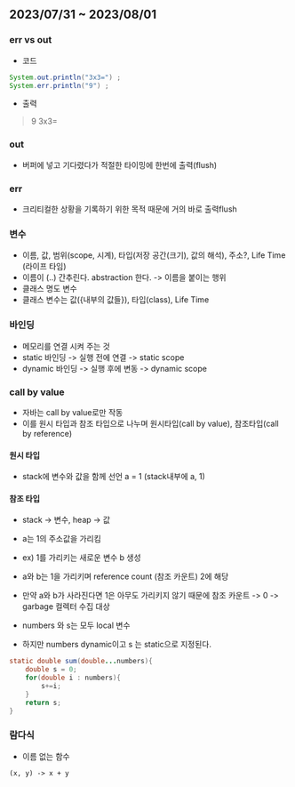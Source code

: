 ## 2023/07/31 ~ 2023/08/01
### err vs out
* 코드
```java
System.out.println("3x3=") ;
System.err.println("9") ;
```
* 출력
> 9
> 3x3=

### out 
* 버퍼에 넣고 기다렸다가 적절한 타이밍에 한번에 출력(flush)
### err
* 크리티컬한 상황을 기록하기 위한 목적 때문에 거의 바로 출력flush

### 변수
* 이름, 값, 범위(scope, 시계), 타입(저장 공간(크기), 값의 해석), 주소?, Life Time (라이프 타임) 
* 이름이 (..) 간추린다. abstraction 한다. -> 이름을 붙이는 행위
* 클래스 명도 변수
* 클래스 변수는 값({내부의 값들}), 타입(class), Life Time

### 바인딩 
* 메모리를 연결 시켜 주는 것
* static 바인딩 -> 실행 전에 연결 -> static scope
* dynamic 바인딩 -> 실행 후에 변동 -> dynamic scope
### call by value
* 자바는 call by value로만 작동
* 이를 원시 타입과 참조 타입으로 나누며 원시타입(call by value), 참조타입(call by reference)
#### 원시 타입 
* stack에 변수와 값을 함께 선언 a = 1
(stack내부에 a, 1)
#### 참조 타입
* stack -> 변수, heap -> 값
* a는 1의 주소값을 가리킴
* ex) 1를 가리키는 새로운 변수 b 생성 
* a와 b는 1을 가리키며 reference count (참조 카운트) 2에 해당
* 만약 a와 b가 사라진다면 1은 아무도 가리키지 않기 때문에 참조 카운트 -> 0 -> garbage 컬렉터 수집 대상

* numbers 와 s는 모두 local 변수
* 하지만 numbers dynamic이고 s 는 static으로 지정된다.
```java
static double sum(double...numbers){
    double s = 0;
    for(double i : numbers){
        s+=i;
    }
    return s;
}
```

### 람다식
* 이름 없는 함수
```
(x, y) -> x + y
```